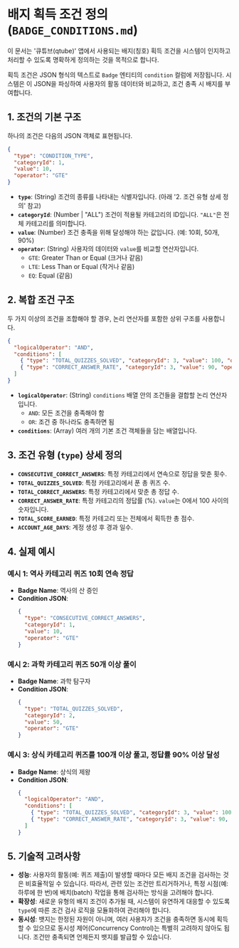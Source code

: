 # 배지 획득 조건 정의 (`BADGE_CONDITIONS.md`)

이 문서는 '큐튜브(qtube)' 앱에서 사용되는 배지(칭호) 획득 조건을 시스템이 인지하고 처리할 수 있도록 명확하게 정의하는 것을 목적으로 합니다.

획득 조건은 JSON 형식의 텍스트로 `Badge` 엔티티의 `condition` 컬럼에 저장됩니다. 시스템은 이 JSON을 파싱하여 사용자의 활동 데이터와 비교하고, 조건 충족 시 배지를 부여합니다.

## 1. 조건의 기본 구조

하나의 조건은 다음의 JSON 객체로 표현됩니다.

```json
{
  "type": "CONDITION_TYPE",
  "categoryId": 1,
  "value": 10,
  "operator": "GTE"
}
```

-   **`type`**: (String) 조건의 종류를 나타내는 식별자입니다. (아래 '2. 조건 유형 상세 정의' 참고)
-   **`categoryId`**: (Number | "ALL") 조건이 적용될 카테고리의 ID입니다. `"ALL"`은 전체 카테고리를 의미합니다.
-   **`value`**: (Number) 조건 충족을 위해 달성해야 하는 값입니다. (예: 10회, 50개, 90%)
-   **`operator`**: (String) 사용자의 데이터와 `value`를 비교할 연산자입니다.
    -   `GTE`: Greater Than or Equal (크거나 같음)
    -   `LTE`: Less Than or Equal (작거나 같음)
    -   `EQ`: Equal (같음)

## 2. 복합 조건 구조

두 가지 이상의 조건을 조합해야 할 경우, 논리 연산자를 포함한 상위 구조를 사용합니다.

```json
{
  "logicalOperator": "AND",
  "conditions": [
    { "type": "TOTAL_QUIZZES_SOLVED", "categoryId": 3, "value": 100, "operator": "GTE" },
    { "type": "CORRECT_ANSWER_RATE", "categoryId": 3, "value": 90, "operator": "GTE" }
  ]
}
```

-   **`logicalOperator`**: (String) `conditions` 배열 안의 조건들을 결합할 논리 연산자입니다.
    -   `AND`: 모든 조건을 충족해야 함
    -   `OR`: 조건 중 하나라도 충족하면 됨
-   **`conditions`**: (Array) 여러 개의 기본 조건 객체들을 담는 배열입니다.

## 3. 조건 유형 (`type`) 상세 정의

-   **`CONSECUTIVE_CORRECT_ANSWERS`**: 특정 카테고리에서 연속으로 정답을 맞춘 횟수.
-   **`TOTAL_QUIZZES_SOLVED`**: 특정 카테고리에서 푼 총 퀴즈 수.
-   **`TOTAL_CORRECT_ANSWERS`**: 특정 카테고리에서 맞춘 총 정답 수.
-   **`CORRECT_ANSWER_RATE`**: 특정 카테고리의 정답률 (%). `value`는 0에서 100 사이의 숫자입니다.
-   **`TOTAL_SCORE_EARNED`**: 특정 카테고리 또는 전체에서 획득한 총 점수.
-   **`ACCOUNT_AGE_DAYS`**: 계정 생성 후 경과 일수.

## 4. 실제 예시

### 예시 1: 역사 카테고리 퀴즈 10회 연속 정답
-   **Badge Name**: 역사의 산 증인
-   **Condition JSON**:
    ```json
    {
      "type": "CONSECUTIVE_CORRECT_ANSWERS",
      "categoryId": 1,
      "value": 10,
      "operator": "GTE"
    }
    ```

### 예시 2: 과학 카테고리 퀴즈 50개 이상 풀이
-   **Badge Name**: 과학 탐구자
-   **Condition JSON**:
    ```json
    {
      "type": "TOTAL_QUIZZES_SOLVED",
      "categoryId": 2,
      "value": 50,
      "operator": "GTE"
    }
    ```

### 예시 3: 상식 카테고리 퀴즈를 100개 이상 풀고, 정답률 90% 이상 달성
-   **Badge Name**: 상식의 제왕
-   **Condition JSON**:
    ```json
    {
      "logicalOperator": "AND",
      "conditions": [
        { "type": "TOTAL_QUIZZES_SOLVED", "categoryId": 3, "value": 100, "operator": "GTE" },
        { "type": "CORRECT_ANSWER_RATE", "categoryId": 3, "value": 90, "operator": "GTE" }
      ]
    }
    ```

## 5. 기술적 고려사항

- **성능**: 사용자의 활동(예: 퀴즈 제출)이 발생할 때마다 모든 배지 조건을 검사하는 것은 비효율적일 수 있습니다. 따라서, 관련 있는 조건만 트리거하거나, 특정 시점(예: 하루에 한 번)에 배치(batch) 작업을 통해 검사하는 방식을 고려해야 합니다.
- **확장성**: 새로운 유형의 배지 조건이 추가될 때, 시스템이 유연하게 대응할 수 있도록 `type`에 따른 조건 검사 로직을 모듈화하여 관리해야 합니다.
- **동시성**: 뱃지는 한정된 자원이 아니며, 여러 사용자가 조건을 충족하면 동시에 획득할 수 있으므로 동시성 제어(Concurrency Control)는 특별히 고려하지 않아도 됩니다. 조건만 충족되면 언제든지 뱃지를 발급할 수 있습니다.

